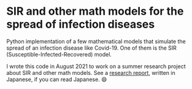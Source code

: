 # SIR and other math models for the spread of infection diseases

Python implementation of a few mathematical models that simulate the spread of an infection disease like Covid-19. One of them is the SIR (Susceptible-Infected-Recovered) model.





I wrote this code in August 2021 to work on a summer research project about SIR and other math models. See a [research report](https://drive.google.com/file/d/1w9b0b7rH0jkMzv2chHG7QXO6b2xJ_MbD/view?usp=sharing), written in Japanese, if you can read Japanese. :smile: 
